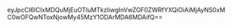 eyJpcCI6ICIxMDQuMjEuOTIuMTkzIiwgInVwZGF0ZWRfYXQiOiAiMjAyNS0xMC0wOFQwNToxNjowMy45MzY1ODArMDA6MDAifQ==